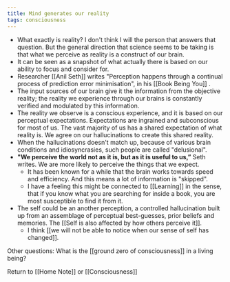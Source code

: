 ```yaml
---
title: Mind generates our reality 
tags: consciousness
---
```


- What exactly is reality? I don't think I will the person that answers that question. But the general direction that science seems to be taking is that what we perceive as reality is a construct of our brain.
- It can be seen as a snapshot of what actually there is based on our ability to focus and consider for.
- Researcher [[Anil Seth]] writes "Perception happens through a continual process of prediction error minimisation", in his [[Book Being You]] .
- The input sources of our brain give it the information from the objective reality; the reality we experience through our brains is constantly verified and modulated by this information.
- The reality we observe is a conscious experience, and it is based on our perceptual expectations. Expectations are ingrained and subconscious for most of us. The vast majority of us has a shared expectation of what reality is. We agree on our hallucinations to create this shared reality.
- When the hallucinations doesn't match up, because of various brain conditions and idiosyncrasies, such people are called "delusional".
- **"We perceive the world not as it is, but as it is useful to us,”** Seth writes. We are more likely to perceive the things that we expect.
	- It has been known for a while that the brain works towards speed and efficiency. And this means a lot of information is "skipped".
	- I have a feeling this might be connected to [[Learning]] in the sense, that if you know what you are searching for inside a book, you are most susceptible to find it from it.
- The self could be an another perception, a controlled hallucination built up from an assemblage of perceptual best-guesses, prior beliefs and memories. The [[Self is also affected by how others perceive it]].
	- I  think [[we will not be able to notice when our sense of self has changed]].






















Other questions: What is the [[ground zero of consciousness]] in a living being?

Return to [[Home Note]] or [[Consciousness]]